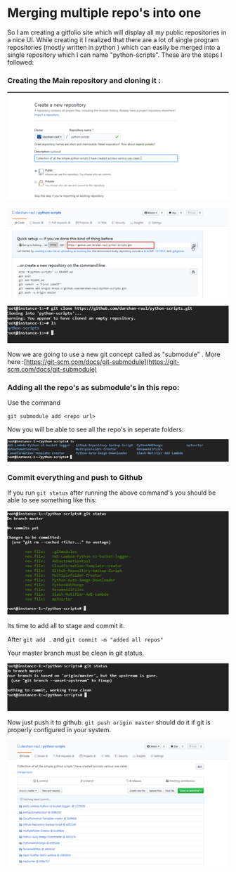 # Merging multiple repo's into one

So I am creating a gitfolio site which will display all my public repositories in a nice UI. While creating it I realized that there are a lot of single program repositories \(mostly written in python \) which can easily be merged into a single repository which I can name "python-scripts". These are the steps I followed:

### Creating the Main repository and cloning it :

![Created a  new repo in github where all the repo&apos;s will be stored](../../../.gitbook/assets/image%20%2816%29.png)

![Copy this URL ](../../../.gitbook/assets/image%20%2858%29.png)

![clone the repo in your machine](../../../.gitbook/assets/image%20%2857%29.png)

Now we are going to use a new git concept called as "submodule" . More here :[https://git-scm.com/docs/git-submodule](https://git-scm.com/docs/git-submodule)

### Adding all the repo's as submodule's in this repo:

Use the command

```text
git submodule add <repo url>
```

Now you will be able to see all the repo's in seperate folders:

![All the repos as folders in this main repo](../../../.gitbook/assets/image%20%2823%29.png)

### Commit everything and push to Github

If you run `git status` after running the above command's you should be able to see something like this:

![](../../../.gitbook/assets/image%20%2862%29.png)

 Its time to add all to stage and commit it.

After `git add .` and `git commit -m "added all repos"`

Your master branch must be clean in git status.

![](../../../.gitbook/assets/image%20%2815%29.png)

Now just push it to github. `git push origin master` should do it if git is properly configured in your system.

![All the repo&apos;s will be in a single repo. ](../../../.gitbook/assets/image%20%2817%29.png)





